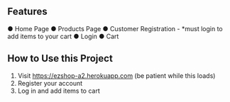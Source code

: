 
## Features
● Home Page
● Products Page
● Customer Registration - *must login to add items to your cart
● Login
● Cart



## How to Use this Project
1. Visit https://ezshop-a2.herokuapp.com (be patient while this loads)
2. Register your account
3. Log in and add items to cart


